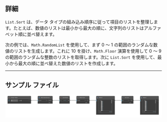 ## 詳細
`List.Sort` は、データ タイプの組み込み順序に従って項目のリストを整理します。たとえば、数値のリストは最小から最大の順に、文字列のリストはアルファベット順に並べ替えます。

次の例では、`Math.RandomList` を使用して、まず 0 ～ 1 の範囲のランダムな数値のリストを生成します。これに 10 を掛け、`Math.Floor` 演算を使用して 0 ～ 9 の範囲のランダムな整数のリストを取得します。次に `List.Sort` を使用して、最小から最大の順に並べ替えた数値のリストを作成します。
___
## サンプル ファイル

![List.Sort](./DSCore.List.Sort_img.jpg)
